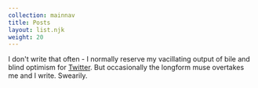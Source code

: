 ```yaml
---
collection: mainnav
title: Posts
layout: list.njk
weight: 20
---
```


I don't write that often - I normally reserve my vacillating output of bile and blind optimism for [Twitter](https://twitter.com/sonniesedge). But occasionally the longform muse overtakes me and I write. Swearily. 
